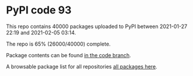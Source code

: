# PyPI code 93

This repo contains 40000 packages uploaded to PyPI between 
2021-01-27 22:19 and 2021-02-05 03:14.

The repo is 65% (26000/40000) complete.

Package contents can be found [in the code branch](https://github.com/pypi-data/pypi-mirror-93/tree/code/packages).

A browsable package list for all repositories [all packages here](https://pypi-data.github.io/website/repositories/pypi-mirror-93).


